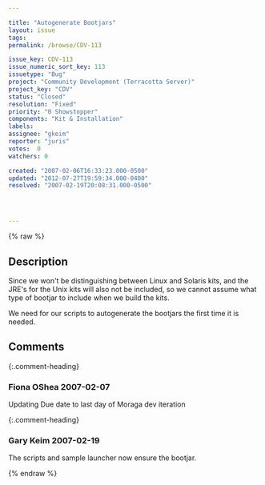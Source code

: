 ```yaml
---

title: "Autogenerate Bootjars"
layout: issue
tags: 
permalink: /browse/CDV-113

issue_key: CDV-113
issue_numeric_sort_key: 113
issuetype: "Bug"
project: "Community Development (Terracotta Server)"
project_key: "CDV"
status: "Closed"
resolution: "Fixed"
priority: "0 Showstopper"
components: "Kit & Installation"
labels: 
assignee: "gkeim"
reporter: "juris"
votes:  0
watchers: 0

created: "2007-02-06T16:33:23.000-0500"
updated: "2012-07-27T19:59:34.000-0400"
resolved: "2007-02-19T20:08:31.000-0500"




---
```


{% raw %}

## Description

<div markdown="1" class="description">

Since we won't be distinguishing between Linux and Solaris kits, and the JRE's for the Unix kits will also not be included, so we cannot assume what type of bootjar to include when we build the kits.

We need for our scripts to autogenerate the bootjars the first time it is needed.




</div>

## Comments


{:.comment-heading}
### **Fiona OShea** <span class="date">2007-02-07</span>

<div markdown="1" class="comment">

Updating Due date to last day of Moraga dev iteration

</div>


{:.comment-heading}
### **Gary Keim** <span class="date">2007-02-19</span>

<div markdown="1" class="comment">

The scripts and sample launcher now ensure the bootjar.

</div>



{% endraw %}
